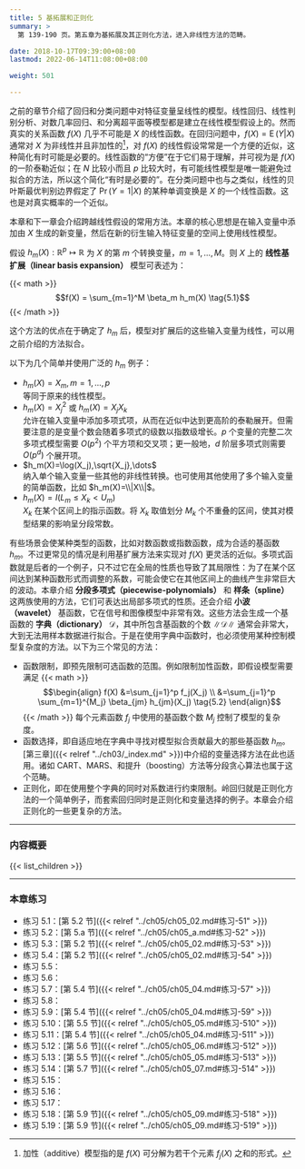 ```yaml
---
title: 5 基拓展和正则化
summary: >
  第 139-190 页。第五章为基拓展及其正则化方法，进入非线性方法的范畴。

date: 2018-10-17T09:39:00+08:00
lastmod: 2022-06-14T11:08:00+08:00

weight: 501

---
```


之前的章节介绍了回归和分类问题中对特征变量呈线性的模型。线性回归、线性判别分析、对数几率回归、和分离超平面等模型都是建立在线性模型假设上的。然而真实的关系函数 $f(X)$ 几乎不可能是 $X$ 的线性函数。在回归问题中，$f(X)=\operatorname{E}(Y|X)$ 通常对 $X$ 为非线性并且非加性的[^1]，对 $f(X)$ 的线性假设常常是一个方便的近似，这种简化有时可能是必要的。线性函数的“方便”在于它们易于理解，并可视为是 $f(X)$ 的一阶泰勒近似；在 $N$ 比较小而且 $p$ 比较大时，有可能线性模型是唯一能避免过拟合的方法，所以这个简化“有时是必要的”。在分类问题中也与之类似，线性的贝叶斯最优判别边界假定了 $\operatorname{Pr}(Y=1|X)$ 的某种单调变换是 $X$ 的一个线性函数。这也是对真实概率的一个近似。

本章和下一章会介绍跨越线性假设的常用方法。本章的核心思想是在输入变量中添加由 $X$ 生成的新变量，然后在新的衍生输入特征变量的空间上使用线性模型。

假设 $h_m(X):\mathbb{R}^p\mapsto\mathbb{R}$ 为 $X$ 的第 $m$ 个转换变量，$m=1,\dots,M$。则 $X$ 上的 **线性基扩展（linear basis expansion）** 模型可表述为：

{{< math >}}
$$f(X) = \sum_{m=1}^M \beta_m h_m(X) \tag{5.1}$$
{{< /math >}}

这个方法的优点在于确定了 $h_m$ 后，模型对扩展后的这些输入变量为线性，可以用之前介绍的方法拟合。

以下为几个简单并使用广泛的 $h_m$ 例子：

* $h_m(X)=X_m,m=1,\dots,p$  
  等同于原来的线性模型。
* $h_m(X)=X_j^2$ 或 $h_m(X)=X_jX_k$  
  允许在输入变量中添加多项式项，从而在近似中达到更高阶的泰勒展开。但需要注意的是变量个数会随着多项式的级数以指数级增长。$p$ 个变量的完整二次多项式模型需要 $O(p^2)$ 个平方项和交叉项；更一般地，$d$ 阶层多项式则需要 $O(p^d)$ 个展开项。
* $h_m(X)=\log(X_j),\sqrt{X_j},\dots$  
  纳入单个输入变量一些其他的非线性转换。也可使用其他使用了多个输入变量的简单函数，比如 $h_m(X)=\\|X\\|$。
* $h_m(X)=I(L_m\leq X_k<U_m)$  
  $X_k$ 在某个区间上的指示函数。将 $X_k$ 取值划分 $M_k$ 个不重叠的区间，使其对模型结果的影响呈分段常数。

有些场景会使某种类型的函数，比如对数函数或指数函数，成为合适的基函数 $h_m$。不过更常见的情况是利用基扩展方法来实现对 $f(X)$ 更灵活的近似。多项式函数就是后者的一个例子，只不过它在全局的性质也导致了其局限性：为了在某个区间达到某种函数形式而调整的系数，可能会使它在其他区间上的曲线产生非常巨大的波动。本章介绍 **分段多项式（piecewise-polynomials）** 和 **样条（spline）** 这两族使用的方法，它们可表达出局部多项式的性质。还会介绍 **小波（wavelet）** 基函数，它在信号和图像模型中非常有效。这些方法会生成一个基函数的 **字典（dictionary）** $\mathcal{D}$，其中所包含基函数的个数 $\|\mathcal{D}\|$ 通常会非常大，大到无法用样本数据进行拟合。于是在使用字典中函数时，也必须使用某种控制模型复杂度的方法。以下为三个常见的方法：

* 函数限制，即预先限制可选函数的范围。例如限制加性函数，即假设模型需要满足
  {{< math >}}
  $$\begin{align} f(X)
    &=\sum_{j=1}^p f_j(X_j) \\
    &=\sum_{j=1}^p \sum_{m=1}^{M_j} \beta_{jm} h_{jm}(X_j) \tag{5.2}
  \end{align}$$
  {{< /math >}}
  每个元素函数 $f_j$ 中使用的基函数个数 $M_j$ 控制了模型的复杂度。
* 函数选择，即自适应地在字典中寻找对模型拟合贡献最大的那些基函数 $h_m$。[第三章]({{< relref "../ch03/_index.md" >}})中介绍的变量选择方法在此也适用。诸如 CART、MARS、和提升（boosting）方法等分段贪心算法也属于这个范畴。
* 正则化，即在使用整个字典的同时对系数进行约束限制。岭回归就是正则化方法的一个简单例子，而套索回归同时是正则化和变量选择的例子。本章会介绍正则化的一些更复杂的方法。

----------

### 内容概要

{{< list_children >}}

----------

### 本章练习

- 练习 5.1：[第 5.2 节]({{< relref "../ch05/ch05_02.md#练习-51" >}})
- 练习 5.2：[第 5.a 节]({{< relref "../ch05/ch05_a.md#练习-52" >}})
- 练习 5.3：[第 5.2 节]({{< relref "../ch05/ch05_02.md#练习-53" >}})
- 练习 5.4：[第 5.2 节]({{< relref "../ch05/ch05_02.md#练习-54" >}})
- 练习 5.5：
- 练习 5.6：
- 练习 5.7：[第 5.4 节]({{< relref "../ch05/ch05_04.md#练习-57" >}})
- 练习 5.8：
- 练习 5.9：[第 5.4 节]({{< relref "../ch05/ch05_04.md#练习-59" >}})
- 练习 5.10：[第 5.5 节]({{< relref "../ch05/ch05_05.md#练习-510" >}})
- 练习 5.11：[第 5.4 节]({{< relref "../ch05/ch05_04.md#练习-511" >}})
- 练习 5.12：[第 5.6 节]({{< relref "../ch05/ch05_06.md#练习-512" >}})
- 练习 5.13：[第 5.5 节]({{< relref "../ch05/ch05_05.md#练习-513" >}})
- 练习 5.14：[第 5.7 节]({{< relref "../ch05/ch05_07.md#练习-514" >}})
- 练习 5.15：
- 练习 5.16：
- 练习 5.17：
- 练习 5.18：[第 5.9 节]({{< relref "../ch05/ch05_09.md#练习-518" >}})
- 练习 5.19：[第 5.9 节]({{< relref "../ch05/ch05_09.md#练习-519" >}})

[^1]: 加性（additive）模型指的是 $f(X)$ 可分解为若干个元素 $f_j(X)$ 之和的形式。